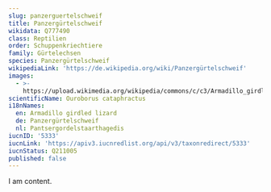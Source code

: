 ```yaml
---
slug: panzerguertelschweif
title: Panzergürtelschweif
wikidata: Q777490
class: Reptilien
order: Schuppenkriechtiere
family: Gürtelechsen
species: Panzergürtelschweif
wikipediaLink: 'https://de.wikipedia.org/wiki/Panzergürtelschweif'
images:
  - >-
    https://upload.wikimedia.org/wikipedia/commons/c/c3/Armadillo_girdle-tailed_lizard.jpg
scientificName: Ouroborus cataphractus
i18nNames:
  en: Armadillo girdled lizard
  de: Panzergürtelschweif
  nl: Pantsergordelstaarthagedis
iucnID: '5333'
iucnLink: 'https://apiv3.iucnredlist.org/api/v3/taxonredirect/5333'
iucnStatus: Q211005
published: false
---
```


I am content.
